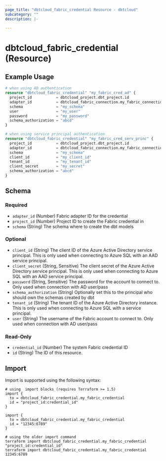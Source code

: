 ```yaml
---
page_title: "dbtcloud_fabric_credential Resource - dbtcloud"
subcategory: ""
description: |-
  
---
```


# dbtcloud_fabric_credential (Resource)




## Example Usage

```terraform
# when using AD authentication
resource "dbtcloud_fabric_credential" "my_fabric_cred_ad" {
  project_id           = dbtcloud_project.dbt_project.id
  adapter_id           = dbtcloud_fabric_connection.my_fabric_connection.adapter_id
  schema               = "my_schema"
  user                 = "my_user"
  password             = "my_password"
  schema_authorization = "abcd"
}

# when using service principal authentication
resource "dbtcloud_fabric_credential" "my_fabric_cred_serv_princ" {
  project_id           = dbtcloud_project.dbt_project.id
  adapter_id           = dbtcloud_fabric_connection.my_fabric_connection.adapter_id
  schema               = "my_schema"
  client_id            = "my_client_id"
  tenant_id            = "my_tenant_id"
  client_secret        = "my_secret"
  schema_authorization = "abcd"
}
```

<!-- schema generated by tfplugindocs -->
## Schema

### Required

- `adapter_id` (Number) Fabric adapter ID for the credential
- `project_id` (Number) Project ID to create the Fabric credential in
- `schema` (String) The schema where to create the dbt models

### Optional

- `client_id` (String) The client ID of the Azure Active Directory service principal. This is only used when connecting to Azure SQL with an AAD service principal.
- `client_secret` (String, Sensitive) The client secret of the Azure Active Directory service principal. This is only used when connecting to Azure SQL with an AAD service principal.
- `password` (String, Sensitive) The password for the account to connect to. Only used when connection with AD user/pass
- `schema_authorization` (String) Optionally set this to the principal who should own the schemas created by dbt
- `tenant_id` (String) The tenant ID of the Azure Active Directory instance. This is only used when connecting to Azure SQL with a service principal.
- `user` (String) The username of the Fabric account to connect to. Only used when connection with AD user/pass

### Read-Only

- `credential_id` (Number) The system Fabric credential ID
- `id` (String) The ID of this resource.

## Import

Import is supported using the following syntax:

```shell
# using  import blocks (requires Terraform >= 1.5)
import {
  to = dbtcloud_fabric_credential.my_fabric_credential
  id = "project_id:credential_id"
}

import {
  to = dbtcloud_fabric_credential.my_fabric_credential
  id = "12345:6789"
}

# using the older import command
terraform import dbtcloud_fabric_credential.my_fabric_credential "project_id:credential_id"
terraform import dbtcloud_fabric_credential.my_fabric_credential 12345:6789
```

